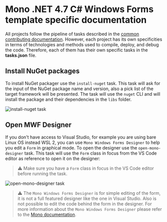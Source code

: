 # Mono .NET 4.7 C# Windows Forms template specific documentation

All projects follow the pipeline of tasks described in the [common contributing documentation](https://github.com/toradex/vscode-torizon-templates/blob/bookworm/CONTRIBUTING.md#contributing-templates). However, each project has its own specificities in terms of technologies and methods used to compile, deploy, and debug the code. Therefore, each of them has their own specific tasks in the **tasks.json** file.

## Install NuGet packages

To install NuGet packager use the `install-nuget` task. This task will ask for the input of the NuGet package name and version, also a pick list of the target framework will be presented. The task will use the `nuget` CLI and will install
the package and their dependencies in the `libs` folder.

![install-nuget task](https://github.com/toradex/vscode-torizon-templates-documentation/blob/bookworm/monoCsharpForms/install-nuget.png?raw=true)

## Open MWF Designer

If you don't have access to Visual Studio, for example you are using bare Linux OS instead WSL 2, you can use `Mono Windows Forms Designer` to help you edit a `Form` in graphical mode. To open the designer use the `open-mono-designer` task. This task will use the `Form` class in focus from the VS Code editor as reference to open it on the designer:

> ⚠️ Make sure you have a `Form` class in focus in the VS Code editor before running the task.

![open-mono-designer task](https://github.com/toradex/vscode-torizon-templates-documentation/blob/bookworm/monoCsharpForms/open-mwf-designer.gif?raw=true)

> ⚠️ The `Mono Windows Forms Designer` is for simple editing of the form, it is not a full featured designer like the one in Visual Studio. Also is not possible to edit the code behind the form in the designer. For more information about the `Mono Windows Forms Designer` please refer to the [Mono documentation](https://www.mono-project.com/archived/winforms_designer/).
